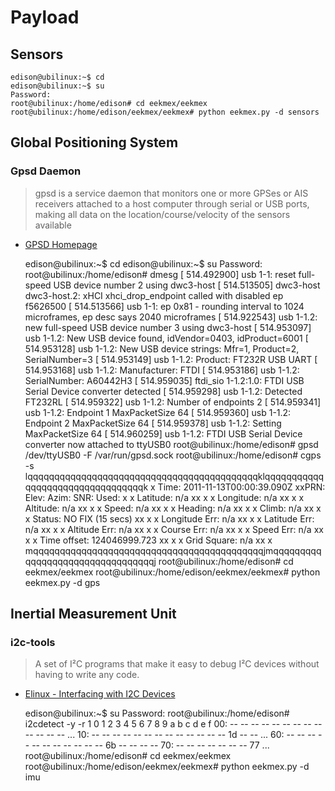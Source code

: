 # Payload

## Sensors

    edison@ubilinux:~$ cd
    edison@ubilinux:~$ su
    Password: 
    root@ubilinux:/home/edison# cd eekmex/eekmex
    root@ubilinux:/home/edison/eekmex/eekmex# python eekmex.py -d sensors

## Global Positioning System

### Gpsd Daemon

> gpsd is a service daemon that monitors one or more GPSes or AIS receivers attached to a host computer through serial or USB ports, making all data on the location/course/velocity of the sensors available

- [GPSD Homepage](http://www.catb.org/gpsd/)


    edison@ubilinux:~$ cd
    edison@ubilinux:~$ su
    Password: 
    root@ubilinux:/home/edison# dmesg
    [  514.492900] usb 1-1: reset full-speed USB device number 2 using dwc3-host
    [  514.513505] dwc3-host dwc3-host.2: xHCI xhci_drop_endpoint called with disabled ep f5626500
    [  514.513566] usb 1-1: ep 0x81 - rounding interval to 1024 microframes, ep desc says 2040 microframes
    [  514.922543] usb 1-1.2: new full-speed USB device number 3 using dwc3-host
    [  514.953097] usb 1-1.2: New USB device found, idVendor=0403, idProduct=6001
    [  514.953128] usb 1-1.2: New USB device strings: Mfr=1, Product=2, SerialNumber=3
    [  514.953149] usb 1-1.2: Product: FT232R USB UART
    [  514.953168] usb 1-1.2: Manufacturer: FTDI
    [  514.953186] usb 1-1.2: SerialNumber: A60442H3
    [  514.959035] ftdi_sio 1-1.2:1.0: FTDI USB Serial Device converter detected
    [  514.959298] usb 1-1.2: Detected FT232RL
    [  514.959322] usb 1-1.2: Number of endpoints 2
    [  514.959341] usb 1-1.2: Endpoint 1 MaxPacketSize 64
    [  514.959360] usb 1-1.2: Endpoint 2 MaxPacketSize 64
    [  514.959378] usb 1-1.2: Setting MaxPacketSize 64
    [  514.960259] usb 1-1.2: FTDI USB Serial Device converter now attached to ttyUSB0
    root@ubilinux:/home/edison# gpsd /dev/ttyUSB0 -F /var/run/gpsd.sock
    root@ubilinux:/home/edison# cgps -s
    lqqqqqqqqqqqqqqqqqqqqqqqqqqqqqqqqqqqqqqqqqqqklqqqqqqqqqqqqqqqqqqqqqqqqqqqqqqqqqk
    x    Time:       2011-11-13T00:00:39.090Z   xxPRN:   Elev:  Azim:  SNR:  Used: x
    x    Latitude:   n/a                        xx                                 x
    x    Longitude:  n/a                        xx                                 x
    x    Altitude:   n/a                        xx                                 x
    x    Speed:      n/a                        xx                                 x
    x    Heading:    n/a                        xx                                 x
    x    Climb:      n/a                        xx                                 x
    x    Status:     NO FIX (15 secs)           xx                                 x
    x    Longitude Err:   n/a                   xx                                 x
    x    Latitude Err:    n/a                   xx                                 x
    x    Altitude Err:    n/a                   xx                                 x
    x    Course Err:      n/a                   xx                                 x
    x    Speed Err:       n/a                   xx                                 x
    x    Time offset:     124046999.723         xx                                 x
    x    Grid Square:     n/a                   xx                                 x
    mqqqqqqqqqqqqqqqqqqqqqqqqqqqqqqqqqqqqqqqqqqqjmqqqqqqqqqqqqqqqqqqqqqqqqqqqqqqqqqj
    root@ubilinux:/home/edison# cd eekmex/eekmex
    root@ubilinux:/home/edison/eekmex/eekmex# python eekmex.py -d gps

## Inertial Measurement Unit

### i2c-tools

> A set of I²C programs that make it easy to debug I²C devices without having to write any code.

- [Elinux - Interfacing with I2C Devices](http://elinux.org/Interfacing_with_I2C_Devices)


    edison@ubilinux:~$ su
    Password: 
    root@ubilinux:/home/edison# i2cdetect -y -r 1
     0  1  2  3  4  5  6  7  8  9  a  b  c  d  e  f
    00:          -- -- -- -- -- -- -- -- -- -- -- -- -- 
    ...
    10: -- -- -- -- -- -- -- -- -- -- -- -- -- 1d -- -- 
    ...
    60: -- -- -- -- -- -- -- -- -- -- -- 6b -- -- -- -- 
    70: -- -- -- -- -- -- -- 77
    ...
    root@ubilinux:/home/edison# cd eekmex/eekmex
    root@ubilinux:/home/edison/eekmex/eekmex# python eekmex.py -d imu

